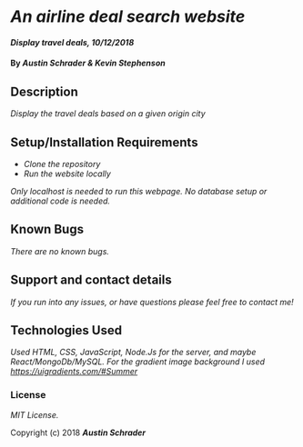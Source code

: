 # _An airline deal search website_

#### _Display travel deals, 10/12/2018_

#### By _**Austin Schrader & Kevin Stephenson**_

## Description

_Display the travel deals based on a given origin city_

## Setup/Installation Requirements

* _Clone the repository_
* _Run the website locally_

_Only localhost is needed to run this webpage. No database setup or additional code is needed._

## Known Bugs

_There are no known bugs._

## Support and contact details

_If you run into any issues, or have questions please feel free to contact me!_

## Technologies Used

_Used HTML, CSS, JavaScript, Node.Js for the server, and maybe React/MongoDb/MySQL. For the gradient image background I used https://uigradients.com/#Summer_

### License

*MIT License.*

Copyright (c) 2018 **_Austin Schrader_**
